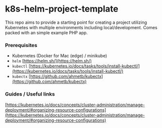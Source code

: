 # k8s-helm-project-template

This repo aims to provide a starting point for creating a project utilizing Kubernetes with multiple environments including local/development.
Comes packed with an simple example PHP app.

### Prerequisites

- Kubernetes (Docker for Mac (edge) / minikube)
- `helm` [https://helm.sh/](https://helm.sh/)
- `kubectl` [https://kubernetes.io/docs/tasks/tools/install-kubectl/](https://kubernetes.io/docs/tasks/tools/install-kubectl/)
- `kubectx` [https://github.com/ahmetb/kubectx](https://github.com/ahmetb/kubectx)

### Guides / Useful links

[https://kubernetes.io/docs/concepts/cluster-administration/manage-deployment/#organizing-resource-configurations](https://kubernetes.io/docs/concepts/cluster-administration/manage-deployment/#organizing-resource-configurations)